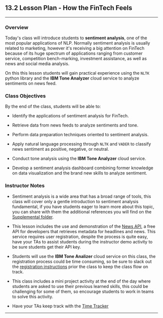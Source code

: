 ## 13.2 Lesson Plan - How the FinTech Feels

---

### Overview

Today's class will introduce students to **sentiment analysis**, one of the most popular applications of NLP. Normally sentiment analysis is usually related to marketing, however it's receiving a big attention on FinTech because of its huge spectrum of applications ranging from customer service, competition bench-marking, investment assistance, as well as news and social media analysis.

On this this lesson students will gain practical experience using the `NLTK` python library and the **IBM Tone Analyzer** cloud service to analyze sentiments on news feed.

### Class Objectives

By the end of the class, students will be able to:

* Identify the applications of sentiment analysis for FinTech.

* Retrieve data from news feeds to analyze sentiments and tone.

* Perform data preparation techniques oriented to sentiment analysis.

* Apply natural language processing through `NLTK` and `VADER` to classify news sentiment as positive, negative, or neutral.

* Conduct tone analysis using the **IBM Tone Analyzer** cloud service.

* Develop a sentiment analysis dashboard combining former knowledge on data visualization and the brand new skills to analyze sentiment.

### Instructor Notes

* Sentiment analysis is a wide area that has a broad range of tools, this class will cover only a gentle introduction to sentiment analysis fundamental, if you have students eager to learn more about this topic, you can share with them the additional references you will find on the [Supplemental folder](../Supplemental/).

* This lesson includes the use and demonstration of the [News API](https://newsapi.org/), a free API for developers that retrieves metadata for headlines and news. This service requires user registration, despite the process is quite easy, have your TAs to assist students during the instructor demo activity to be sure students get their API key.

* Students will use the **IBM Tone Analizer** cloud service on this class, the registration process could be time consuming, so be sure to slack out the [registration instructions](../Supplemental/ibm_tone_analizer_registration.md) prior the class to keep the class flow on track.

* This class includes a mini project activity at the end of the day where students are asked to use their previous learned skills, this could be challenging for some of them, so encourage students to work in teams to solve this activity.

* Have your TAs keep track with the [Time Tracker](TimeTracker.xlsx)

- - -
